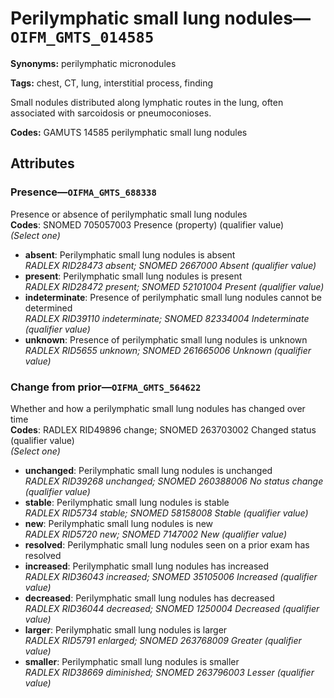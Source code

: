# Perilymphatic small lung nodules—`OIFM_GMTS_014585`

**Synonyms:** perilymphatic micronodules

**Tags:** chest, CT, lung, interstitial process, finding

Small nodules distributed along lymphatic routes in the lung, often associated with sarcoidosis or pneumoconioses.

**Codes:** GAMUTS 14585 perilymphatic small lung nodules

## Attributes

### Presence—`OIFMA_GMTS_688338`

Presence or absence of perilymphatic small lung nodules  
**Codes**: SNOMED 705057003 Presence (property) (qualifier value)  
*(Select one)*

- **absent**: Perilymphatic small lung nodules is absent  
_RADLEX RID28473 absent; SNOMED 2667000 Absent (qualifier value)_
- **present**: Perilymphatic small lung nodules is present  
_RADLEX RID28472 present; SNOMED 52101004 Present (qualifier value)_
- **indeterminate**: Presence of perilymphatic small lung nodules cannot be determined  
_RADLEX RID39110 indeterminate; SNOMED 82334004 Indeterminate (qualifier value)_
- **unknown**: Presence of perilymphatic small lung nodules is unknown  
_RADLEX RID5655 unknown; SNOMED 261665006 Unknown (qualifier value)_

### Change from prior—`OIFMA_GMTS_564622`

Whether and how a perilymphatic small lung nodules has changed over time  
**Codes**: RADLEX RID49896 change; SNOMED 263703002 Changed status (qualifier value)  
*(Select one)*

- **unchanged**: Perilymphatic small lung nodules is unchanged  
_RADLEX RID39268 unchanged; SNOMED 260388006 No status change (qualifier value)_
- **stable**: Perilymphatic small lung nodules is stable  
_RADLEX RID5734 stable; SNOMED 58158008 Stable (qualifier value)_
- **new**: Perilymphatic small lung nodules is new  
_RADLEX RID5720 new; SNOMED 7147002 New (qualifier value)_
- **resolved**: Perilymphatic small lung nodules seen on a prior exam has resolved  
- **increased**: Perilymphatic small lung nodules has increased  
_RADLEX RID36043 increased; SNOMED 35105006 Increased (qualifier value)_
- **decreased**: Perilymphatic small lung nodules has decreased  
_RADLEX RID36044 decreased; SNOMED 1250004 Decreased (qualifier value)_
- **larger**: Perilymphatic small lung nodules is larger  
_RADLEX RID5791 enlarged; SNOMED 263768009 Greater (qualifier value)_
- **smaller**: Perilymphatic small lung nodules is smaller  
_RADLEX RID38669 diminished; SNOMED 263796003 Lesser (qualifier value)_